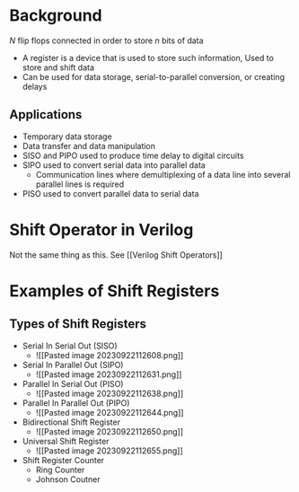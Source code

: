 # Background
$N$ flip flops connected in order to store $n$ bits of data
- A register is a device that is used to store such information, 
Used to store and shift data
- Can be used for data storage, serial-to-parallel conversion, or creating delays
## Applications
- Temporary data storage
- Data transfer and data manipulation
- SISO and PIPO used to produce time delay to digital circuits
- SIPO used to convert serial data into parallel data
	- Communication lines where demultiplexing of a data line into several parallel lines is required
- PISO used to convert parallel data to serial data


# Shift Operator in Verilog
Not the same thing as this. See [[Verilog Shift Operators]]

# Examples of Shift Registers
## Types of Shift Registers
- Serial In Serial Out (SISO)
	- ![[Pasted image 20230922112608.png]]
- Serial In Parallel Out (SIPO)
	- ![[Pasted image 20230922112631.png]]
- Parallel In Serial Out  (PISO)
	- ![[Pasted image 20230922112638.png]]
- Parallel In Parallel Out (PIPO)
	- ![[Pasted image 20230922112644.png]]
- Bidirectional Shift Register
	- ![[Pasted image 20230922112650.png]]
- Universal Shift Register
	- ![[Pasted image 20230922112655.png]]
- Shift Register Counter
	- Ring Counter
	- Johnson Coutner

